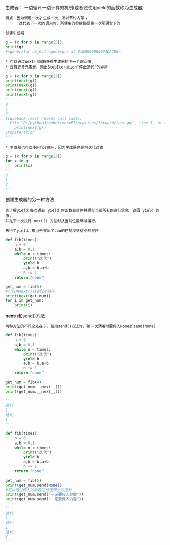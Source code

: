生成器： 一边循环一边计算的机制(或者说使用yield的函数称为生成器)

    特点：因为调用一次才生成一次，所以节约内存；
          迭代到下一次的调用时，所使用的参数都是第一次所保留下的

    创建生成器
    
```python
g = (x for x in range(5))
print(g)
#<generator object <genexpr> at 0x00000000024DA780>
```

    * 可以通过next()函数获得生成器的下一个返回值
    * 没有更多元素是，抛出StopIteration"停止迭代"的异常
    
```python
g = (x for x in range(3))
print(next(g))
print(next(g))
print(next(g))
print(next(g))
'''
0
1
2
Traceback (most recent call last):
  File "D:/python3/webdriverAPI/pratices/forward/test.py", line 5, in <module>
    print(next(g))
StopIteration
'''
```
    * 生成器也可以使用for循环，因为生成器也是可迭代对象
    
```python
g = (x for x in range(3))
for x in g:
    print(x)
'''
0
1
2
'''
```

创建生成器的另一种方法

    先了解yield:每次遇到 yield 时函数会暂停并保存当前所有的运行信息，返回 yield 的值,
    并在下一次执行 next() 方法时从当前位置继续运行。
    
    执行了yield，相当于交出了cpu的控制权交给别的程序
    
```python
def fib(times):
    n = 0
    a,b = 0,1
    while n < times:
        print("迭代")
        yield b
        a,b = b,a+b
        n += 1
    return "done"

get_num = fib(5)
#可以用next()或者for循环
print(next(get_num))
for i in get_num:
    print(i)
```

__next__()和send()方法

    两种方法的不同之处在于，使用send()方法时，第一次调用时要传入None即send(None)
    
```python
def fib(times):
    n = 0
    a,b = 0,1
    while n < times:
        print("迭代")
        yield b
        a,b = b,a+b
        n += 1
    return "done"

get_num = fib(4)
print(get_num.__next__())
print(get_num.__next__())

'''
迭代
1
迭代
1
'''
```

```python
def fib(times):
    n = 0
    a,b = 0,1
    while n < times:
        print("迭代")
        yield b
        a,b = b,a+b
        n += 1
    return "done"

get_num = fib(5)
print(get_num.send(None))
#可以通过传入的参数进行逻辑上的控制
print(get_num.send("一定要传入参数"))
print(get_num.send("一定要传入内容"))

'''
迭代
1
迭代
1
迭代
2
'''
```


    